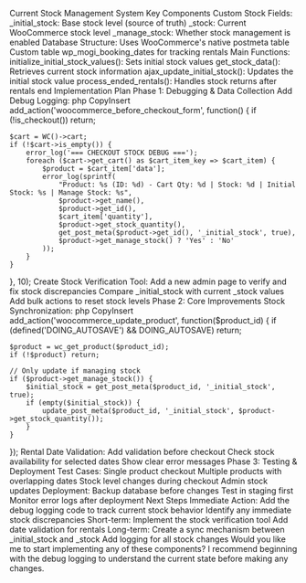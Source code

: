 Current Stock Management System
Key Components
Custom Stock Fields:
_initial_stock: Base stock level (source of truth)
_stock: Current WooCommerce stock level
_manage_stock: Whether stock management is enabled
Database Structure:
Uses WooCommerce's native postmeta table
Custom table wp_mogi_booking_dates for tracking rentals
Main Functions:
initialize_initial_stock_values(): Sets initial stock values
get_stock_data(): Retrieves current stock information
ajax_update_initial_stock(): Updates the initial stock value
process_ended_rentals(): Handles stock returns after rentals end
Implementation Plan
Phase 1: Debugging & Data Collection
Add Debug Logging:
php
CopyInsert
add_action('woocommerce_before_checkout_form', function() {
    if (!is_checkout()) return;
    
    $cart = WC()->cart;
    if (!$cart->is_empty()) {
        error_log('=== CHECKOUT STOCK DEBUG ===');
        foreach ($cart->get_cart() as $cart_item_key => $cart_item) {
            $product = $cart_item['data'];
            error_log(sprintf(
                "Product: %s (ID: %d) - Cart Qty: %d | Stock: %d | Initial Stock: %s | Manage Stock: %s",
                $product->get_name(),
                $product->get_id(),
                $cart_item['quantity'],
                $product->get_stock_quantity(),
                get_post_meta($product->get_id(), '_initial_stock', true),
                $product->get_manage_stock() ? 'Yes' : 'No'
            ));
        }
    }
}, 10);
Create Stock Verification Tool:
Add a new admin page to verify and fix stock discrepancies
Compare _initial_stock with current _stock values
Add bulk actions to reset stock levels
Phase 2: Core Improvements
Stock Synchronization:
php
CopyInsert
add_action('woocommerce_update_product', function($product_id) {
    if (defined('DOING_AUTOSAVE') && DOING_AUTOSAVE) return;
    
    $product = wc_get_product($product_id);
    if (!$product) return;
    
    // Only update if managing stock
    if ($product->get_manage_stock()) {
        $initial_stock = get_post_meta($product_id, '_initial_stock', true);
        if (empty($initial_stock)) {
            update_post_meta($product_id, '_initial_stock', $product->get_stock_quantity());
        }
    }
});
Rental Date Validation:
Add validation before checkout
Check stock availability for selected dates
Show clear error messages
Phase 3: Testing & Deployment
Test Cases:
Single product checkout
Multiple products with overlapping dates
Stock level changes during checkout
Admin stock updates
Deployment:
Backup database before changes
Test in staging first
Monitor error logs after deployment
Next Steps
Immediate Action:
Add the debug logging code to track current stock behavior
Identify any immediate stock discrepancies
Short-term:
Implement the stock verification tool
Add date validation for rentals
Long-term:
Create a sync mechanism between _initial_stock and _stock
Add logging for all stock changes
Would you like me to start implementing any of these components? I recommend beginning with the debug logging to understand the current state before making any changes.